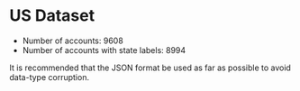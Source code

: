 # US Dataset
- Number of accounts: 9608
- Number of accounts with state labels: 8994

It is recommended that the JSON format be used as far as possible to avoid data-type corruption.

